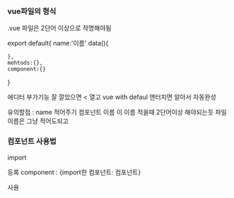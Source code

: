 ### vue파일의 형식

.vue 파일은 2단어 이상으로 작명해야됨 


<template>
html
</template>


<scirpt>
export default{
    name:'이름'
    data(){

    },
    mehtods:{},
    component:{}
} 
</script>

<style>
    스타일
</style>


에디터 부가기능 잘 깔았으면 < 열고 vue with defaul 엔터치면 알아서 자동완성 

유의할점 : name 적어주기 컴포넌트 이름  이 이름 적을때 2단어이상 해야되는듯 파일 이름은 그냥 적어도되고

### 컴포넌트 사용법 

import 

등록  component : {import한 컴포넌트: 컴포넌트}

사용 

